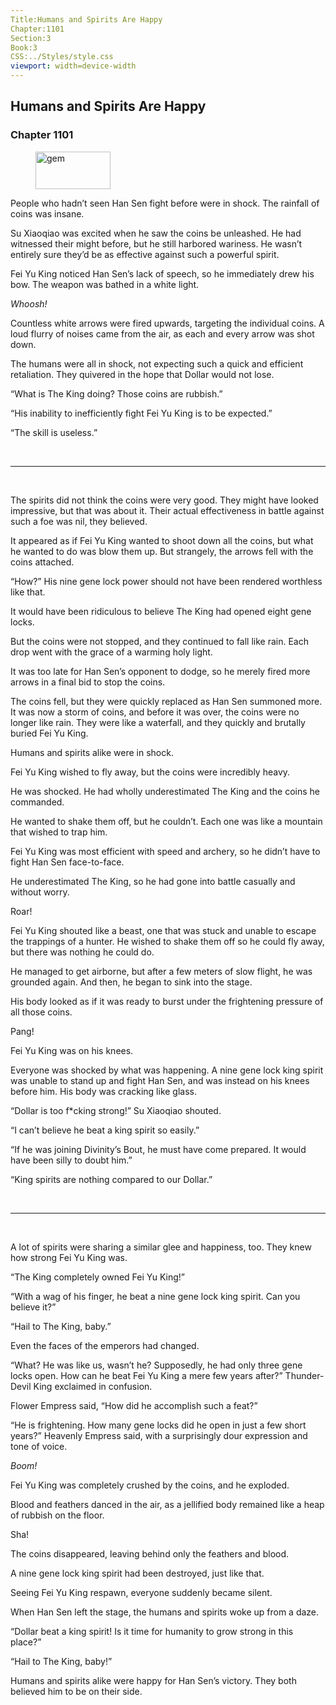 ```yaml
---
Title:Humans and Spirits Are Happy 
Chapter:1101 
Section:3 
Book:3 
CSS:../Styles/style.css 
viewport: width=device-width
---
```

  
## Humans and Spirits Are Happy
### Chapter 1101
  
<figure>
	<img src="../Images/gem.gif" alt="gem" id="gem" width="120" height="60" />
</figure>
  

  
People who hadn’t seen Han Sen fight before were in shock. The rainfall of coins was insane.

Su Xiaoqiao was excited when he saw the coins be unleashed. He had witnessed their might before, but he still harbored wariness. He wasn’t entirely sure they’d be as effective against such a powerful spirit.

Fei Yu King noticed Han Sen’s lack of speech, so he immediately drew his bow. The weapon was bathed in a white light.

*Whoosh!*

Countless white arrows were fired upwards, targeting the individual coins. A loud flurry of noises came from the air, as each and every arrow was shot down.

The humans were all in shock, not expecting such a quick and efficient retaliation. They quivered in the hope that Dollar would not lose.

“What is The King doing? Those coins are rubbish.”

“His inability to inefficiently fight Fei Yu King is to be expected.”

“The skill is useless.”

<br>

*****

<br>

The spirits did not think the coins were very good. They might have looked impressive, but that was about it. Their actual effectiveness in battle against such a foe was nil, they believed.

It appeared as if Fei Yu King wanted to shoot down all the coins, but what he wanted to do was blow them up. But strangely, the arrows fell with the coins attached.

“How?” His nine gene lock power should not have been rendered worthless like that.

It would have been ridiculous to believe The King had opened eight gene locks.

But the coins were not stopped, and they continued to fall like rain. Each drop went with the grace of a warming holy light.

It was too late for Han Sen’s opponent to dodge, so he merely fired more arrows in a final bid to stop the coins.

The coins fell, but they were quickly replaced as Han Sen summoned more. It was now a storm of coins, and before it was over, the coins were no longer like rain. They were like a waterfall, and they quickly and brutally buried Fei Yu King.

Humans and spirits alike were in shock.

Fei Yu King wished to fly away, but the coins were incredibly heavy.

He was shocked. He had wholly underestimated The King and the coins he commanded.

He wanted to shake them off, but he couldn’t. Each one was like a mountain that wished to trap him.

Fei Yu King was most efficient with speed and archery, so he didn’t have to fight Han Sen face-to-face.

He underestimated The King, so he had gone into battle casually and without worry.

Roar!

Fei Yu King shouted like a beast, one that was stuck and unable to escape the trappings of a hunter. He wished to shake them off so he could fly away, but there was nothing he could do.

He managed to get airborne, but after a few meters of slow flight, he was grounded again. And then, he began to sink into the stage.

His body looked as if it was ready to burst under the frightening pressure of all those coins.

Pang!

Fei Yu King was on his knees.

Everyone was shocked by what was happening. A nine gene lock king spirit was unable to stand up and fight Han Sen, and was instead on his knees before him. His body was cracking like glass.

“Dollar is too f*cking strong!” Su Xiaoqiao shouted.

“I can’t believe he beat a king spirit so easily.”

“If he was joining Divinity’s Bout, he must have come prepared. It would have been silly to doubt him.”

“King spirits are nothing compared to our Dollar.”

<br>

*****

<br>

A lot of spirits were sharing a similar glee and happiness, too. They knew how strong Fei Yu King was.

“The King completely owned Fei Yu King!”

“With a wag of his finger, he beat a nine gene lock king spirit. Can you believe it?”

“Hail to The King, baby.”

Even the faces of the emperors had changed.

“What? He was like us, wasn’t he? Supposedly, he had only three gene locks open. How can he beat Fei Yu King a mere few years after?” Thunder-Devil King exclaimed in confusion.

Flower Empress said, “How did he accomplish such a feat?”

“He is frightening. How many gene locks did he open in just a few short years?” Heavenly Empress said, with a surprisingly dour expression and tone of voice.

*Boom!*

Fei Yu King was completely crushed by the coins, and he exploded.

Blood and feathers danced in the air, as a jellified body remained like a heap of rubbish on the floor.

Sha!

The coins disappeared, leaving behind only the feathers and blood.

A nine gene lock king spirit had been destroyed, just like that.

Seeing Fei Yu King respawn, everyone suddenly became silent.

When Han Sen left the stage, the humans and spirits woke up from a daze.

“Dollar beat a king spirit! Is it time for humanity to grow strong in this place?”

“Hail to The King, baby!”

Humans and spirits alike were happy for Han Sen’s victory. They both believed him to be on their side.